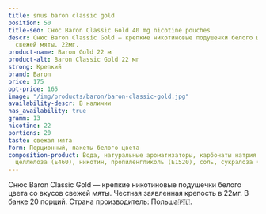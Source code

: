 ```yaml
---
title: snus baron classic gold
position: 50
title-seo: Снюс Baron Classic Gold 40 mg nicotine pouches
descr: Снюс Baron Classic Gold – крепкие никотиновые подушечки белого цвета со вкусом
  свежей мяты. 22мг.
product-name: Baron Gold 22 мг
product-alt: Baron Classic Gold 22 мг
strong: Крепкий
brand: Baron
price: 175
opt-price: 165
image: "/img/products/baron/baron-classic-gold.jpg"
availability-descr: В наличии
has_availability: true
gramm: 13
nicotine: 22
portions: 20
taste: свежая мята
form: Порционный, пакеты белого цвета
composition-product: Вода, натуральные ароматизаторы, карбонаты натрия (E500), микрокристаллическая
  целлюлоза (E460), никотин, пропиленгликоль (E1520), соль, сукралоза (E955)
---
```


Снюс Baron Classic Gold — крепкие никотиновые подушечки белого цвета со вкусов свежей мяты. Честная заявленная крепость в 22мг. В банке 20 порций. Страна производитель: Польша🇵🇱.
